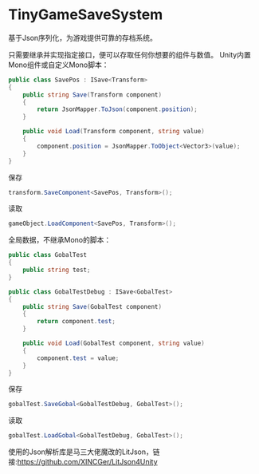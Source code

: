 # TinyGameSaveSystem
基于Json序列化，为游戏提供可靠的存档系统。

只需要继承并实现指定接口，便可以存取任何你想要的组件与数值。
Unity内置Mono组件或自定义Mono脚本：
```csharp
public class SavePos : ISave<Transform>
{
    public string Save(Transform component)
    {
        return JsonMapper.ToJson(component.position);
    }

    public void Load(Transform component, string value)
    {
        component.position = JsonMapper.ToObject<Vector3>(value);
    }
}
```
保存
```csharp
transform.SaveComponent<SavePos, Transform>();
```
读取
```csharp
gameObject.LoadComponent<SavePos, Transform>();
```


全局数据，不继承Mono的脚本：
```csharp
public class GobalTest
{
    public string test;
}

public class GobalTestDebug : ISave<GobalTest>
{
    public string Save(GobalTest component)
    {
        return component.test;
    }

    public void Load(GobalTest component, string value)
    {
        component.test = value;
    }
}
```
保存
```csharp
gobalTest.SaveGobal<GobalTestDebug, GobalTest>();
```
读取
```csharp
gobalTest.LoadGobal<GobalTestDebug, GobalTest>();
```
使用的Json解析库是马三大佬魔改的LitJson，链接:https://github.com/XINCGer/LitJson4Unity
